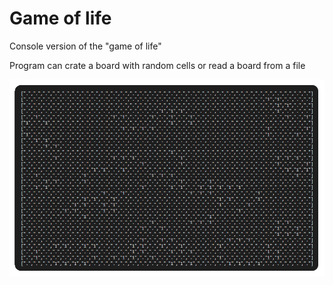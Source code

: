 # Game of life

Console version of the "game of life"

Program can crate a board with random cells or read a board from a file

<img src="img/Screen.png" width="900px">
